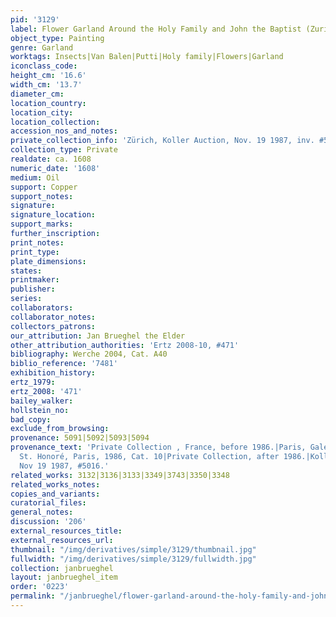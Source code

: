 ```yaml
---
pid: '3129'
label: Flower Garland Around the Holy Family and John the Baptist (Zurich)
object_type: Painting
genre: Garland
worktags: Insects|Van Balen|Putti|Holy family|Flowers|Garland
iconclass_code:
height_cm: '16.6'
width_cm: '13.7'
diameter_cm:
location_country:
location_city:
location_collection:
accession_nos_and_notes:
private_collection_info: 'Zürich, Koller Auction, Nov. 19 1987, inv. #5016'
collection_type: Private
realdate: ca. 1608
numeric_date: '1608'
medium: Oil
support: Copper
support_notes:
signature:
signature_location:
support_marks:
further_inscription:
print_notes:
print_type:
plate_dimensions:
states:
printmaker:
publisher:
series:
collaborators:
collaborator_notes:
collectors_patrons:
our_attribution: Jan Brueghel the Elder
other_attribution_authorities: 'Ertz 2008-10, #471'
bibliography: Werche 2004, Cat. A40
biblio_reference: '7481'
exhibition_history:
ertz_1979:
ertz_2008: '471'
bailey_walker:
hollstein_no:
bad_copy:
exclude_from_browsing:
provenance: 5091|5092|5093|5094
provenance_text: 'Private Collection , France, before 1986.|Paris, Galerie d''Art
  St. Honoré, Paris, 1986, Cat. 10|Private Collection, after 1986.|Koller Auction,
  Nov 19 1987, #5016.'
related_works: 3132|3136|3133|3349|3743|3350|3348
related_works_notes:
copies_and_variants:
curatorial_files:
general_notes:
discussion: '206'
external_resources_title:
external_resources_url:
thumbnail: "/img/derivatives/simple/3129/thumbnail.jpg"
fullwidth: "/img/derivatives/simple/3129/fullwidth.jpg"
collection: janbrueghel
layout: janbrueghel_item
order: '0223'
permalink: "/janbrueghel/flower-garland-around-the-holy-family-and-john-the-baptist-zurich"
---
```

